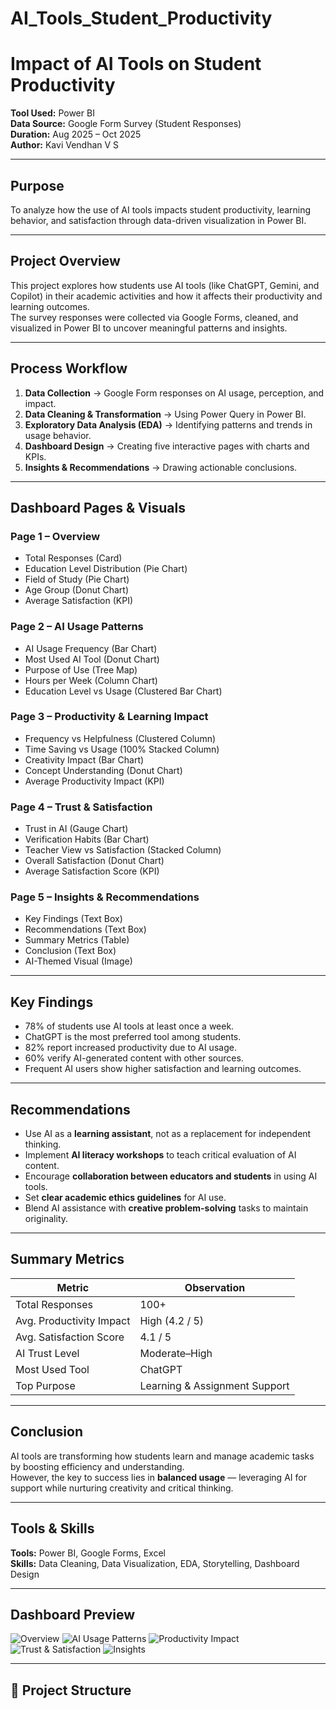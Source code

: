 # AI_Tools_Student_Productivity
# Impact of AI Tools on Student Productivity

**Tool Used:** Power BI  
**Data Source:** Google Form Survey (Student Responses)  
**Duration:** Aug 2025 – Oct 2025  
**Author:** Kavi Vendhan V S  

---

## Purpose
To analyze how the use of AI tools impacts student productivity, learning behavior, and satisfaction through data-driven visualization in Power BI.

---

## Project Overview
This project explores how students use AI tools (like ChatGPT, Gemini, and Copilot) in their academic activities and how it affects their productivity and learning outcomes.  
The survey responses were collected via Google Forms, cleaned, and visualized in Power BI to uncover meaningful patterns and insights.

---

## Process Workflow
1. **Data Collection** → Google Form responses on AI usage, perception, and impact.  
2. **Data Cleaning & Transformation** → Using Power Query in Power BI.  
3. **Exploratory Data Analysis (EDA)** → Identifying patterns and trends in usage behavior.  
4. **Dashboard Design** → Creating five interactive pages with charts and KPIs.  
5. **Insights & Recommendations** → Drawing actionable conclusions.

---

## Dashboard Pages & Visuals

### **Page 1 – Overview**
- Total Responses (Card)
- Education Level Distribution (Pie Chart)
- Field of Study (Pie Chart)
- Age Group (Donut Chart)
- Average Satisfaction (KPI)

### **Page 2 – AI Usage Patterns**
- AI Usage Frequency (Bar Chart)
- Most Used AI Tool (Donut Chart)
- Purpose of Use (Tree Map)
- Hours per Week (Column Chart)
- Education Level vs Usage (Clustered Bar Chart)

### **Page 3 – Productivity & Learning Impact**
- Frequency vs Helpfulness (Clustered Column)
- Time Saving vs Usage (100% Stacked Column)
- Creativity Impact (Bar Chart)
- Concept Understanding (Donut Chart)
- Average Productivity Impact (KPI)

### **Page 4 – Trust & Satisfaction**
- Trust in AI (Gauge Chart)
- Verification Habits (Bar Chart)
- Teacher View vs Satisfaction (Stacked Column)
- Overall Satisfaction (Donut Chart)
- Average Satisfaction Score (KPI)

### **Page 5 – Insights & Recommendations**
- Key Findings (Text Box)
- Recommendations (Text Box)
- Summary Metrics (Table)
- Conclusion (Text Box)
- AI-Themed Visual (Image)

---

## Key Findings
- 78% of students use AI tools at least once a week.  
- ChatGPT is the most preferred tool among students.  
- 82% report increased productivity due to AI usage.  
- 60% verify AI-generated content with other sources.  
- Frequent AI users show higher satisfaction and learning outcomes.

---

## Recommendations
- Use AI as a **learning assistant**, not as a replacement for independent thinking.  
- Implement **AI literacy workshops** to teach critical evaluation of AI content.  
- Encourage **collaboration between educators and students** in using AI tools.  
- Set **clear academic ethics guidelines** for AI use.  
- Blend AI assistance with **creative problem-solving** tasks to maintain originality.

---

## Summary Metrics
| Metric | Observation |
|--------|--------------|
| Total Responses | 100+ |
| Avg. Productivity Impact | High (4.2 / 5) |
| Avg. Satisfaction Score | 4.1 / 5 |
| AI Trust Level | Moderate–High |
| Most Used Tool | ChatGPT |
| Top Purpose | Learning & Assignment Support |

---

## Conclusion
AI tools are transforming how students learn and manage academic tasks by boosting efficiency and understanding.  
However, the key to success lies in **balanced usage** — leveraging AI for support while nurturing creativity and critical thinking.

---

## Tools & Skills
**Tools:** Power BI, Google Forms, Excel  
**Skills:** Data Cleaning, Data Visualization, EDA, Storytelling, Dashboard Design  

---

## Dashboard Preview
![Overview](Images/Dashboard_Page1.png)
![AI Usage Patterns](Images/Dashboard_Page2.png)
![Productivity Impact](Images/Dashboard_Page3.png)
![Trust & Satisfaction](Images/Dashboard_Page4.png)
![Insights](Images/Dashboard_Page5.png)

---

## 📂 Project Structure
